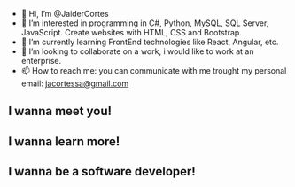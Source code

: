 - 👋 Hi, I’m @JaiderCortes
- 👀 I’m interested in programming in C#, Python, MySQL, SQL Server, JavaScript. Create websites with HTML, CSS and Bootstrap.
- 🌱 I’m currently learning FrontEnd technologies like React, Angular, etc.
- 💞️ I’m looking to collaborate on a work, i would like to work at an enterprise.
- 📫 How to reach me: you can communicate with me trought my personal email: jacortessa@gmail.com

<h2>I wanna meet you!</h2>
<h2>I wanna learn more!</h2>
<h2>I wanna be a software developer!</h2>

<!---
JaiderCortes/JaiderCortes is a ✨ special ✨ repository because its `README.md` (this file) appears on your GitHub profile.
You can click the Preview link to take a look at your changes.
--->
